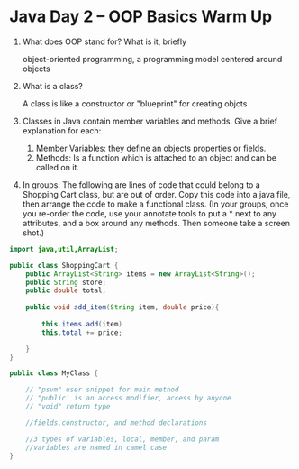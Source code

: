 # Java Day 2 – OOP Basics Warm Up

1. What does OOP stand for? What is it, briefly

    object-oriented programming, a programming model centered around objects
    

2. What is a class?

    A class is like a constructor or "blueprint" for creating objcts

3. Classes in Java contain member variables and methods. Give a brief explanation for each:
   1. Member Variables:
    they define an objects properties or fields.
   2. Methods:
    Is a function which is attached to an object and can be called on it. 

4. In groups: The following are lines of code that could belong to a Shopping Cart class, but are out of order. Copy this code into a java file, then arrange the code to make a functional class. (In your groups, once you re-order the code, use your annotate tools to put a * next to any attributes, and a box around any methods. Then someone take a screen shot.)

```java
import java,util,ArrayList;

public class ShoppingCart {
    public ArrayList<String> items = new ArrayList<String>();
    public String store;
    public double total;
        
    public void add_item(String item, double price){
            
        this.items.add(item)
        this.total += price;

    }
}
```

```java
public class MyClass {

    // "psvm" user snippet for main method
    // "public' is an access modifier, access by anyone
    // "void" return type

    //fields,constructor, and method declarations

    //3 types of variables, local, member, and param 
    //variables are named in camel case
}
```